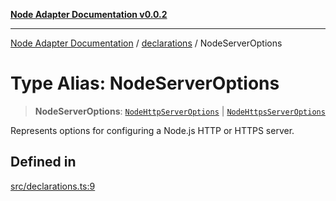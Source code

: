 [**Node Adapter Documentation v0.0.2**](../../README.md)

***

[Node Adapter Documentation](../../modules.md) / [declarations](../README.md) / NodeServerOptions

# Type Alias: NodeServerOptions

> **NodeServerOptions**: [`NodeHttpServerOptions`](NodeHttpServerOptions.md) \| [`NodeHttpsServerOptions`](NodeHttpsServerOptions.md)

Represents options for configuring a Node.js HTTP or HTTPS server.

## Defined in

[src/declarations.ts:9](https://github.com/stonemjs/node-http-adapter/blob/c40d3860d098a79d7e93912b877b62d235dc0a99/src/declarations.ts#L9)
